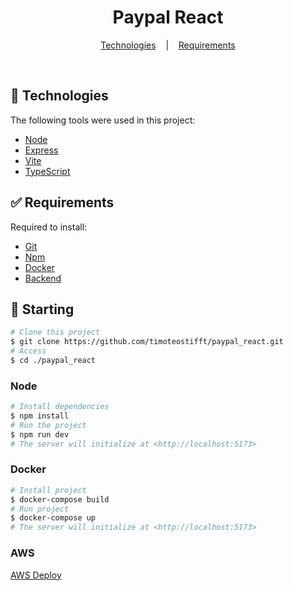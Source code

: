 <h1 align="center">
  Paypal React
</h1>

<p align="center">
  <a href="#-technologies">Technologies</a>
  &nbsp;&nbsp;&nbsp;|&nbsp;&nbsp;&nbsp;
  <a href="#-requirements">Requirements</a>
</p>

<br>

## 🚀 Technologies

The following tools were used in this project:

- [Node](https://nodejs.org/en/)
- [Express](https://expressjs.com/pt-br/)
- [Vite](https://vitejs.dev/)
- [TypeScript](https://www.typescriptlang.org/)

## ✅ Requirements

Required to install:

- [Git](https://git-scm.com/)
- [Npm](https://classic.yarnpkg.com)
- [Docker](https://www.docker.com/get-started/)
- [Backend](https://github.com/timoteostifft/paypal_node)

## 🏁 Starting

```bash
# Clone this project
$ git clone https://github.com/timoteostifft/paypal_react.git
# Access
$ cd ./paypal_react
```

### Node

```bash
# Install dependencies
$ npm install
# Run the project
$ npm run dev
# The server will initialize at <http://localhost:5173>
```

### Docker

```bash
# Install project
$ docker-compose build
# Run project
$ docker-compose up
# The server will initialize at <http://localhost:5173>
```

### AWS

[AWS Deploy](http://54.233.196.71:5173/cart)

